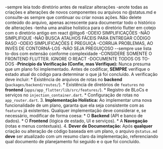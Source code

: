 -sempre leia todo diretório antes de realizar alterações 
-anote todas as criações e alterações de novos componentes ou arquivos no @status.md e consulte-as sempre que continuar ou criar novas ações. Não delete conteúdo do arquivo, apenas acrescente para documentar todo o histórico de alterações
-tenha uma análise holística para o diretório flutter em cotejo com o diretório antigo em react @litgo6
-ODEIO SIMPLIFICAÇÕES
-NÃO SIMPLIFIQUE
-NÃO BUSCA ATALHOS FÁCEIS PARA ENTREGAR CÓDIGO RASO
-ODEIO SIMPLIFICAÇÕES E PREGUIÇA
-CORRIJA PROBLEMAS, AO INVÉS DE CONTORNÁ-LOS
-NÃO SEJA PREGUIÇOSO
--sempre use lista to-dos com extensão conforme complexidade
-CONSIDERE SOMENTE O FRONTEND FLUTTER. IGNORE O REACT
-DOCUMENTE TODOS OS TO-DOS
-**Princípio da Verificação (Confie, mas Verifique):** Nunca presuma que um plano foi implementado. Antes de codificar, **SEMPRE** verifique o estado atual do código para determinar o que já foi concluído. A verificação deve incluir: *   Existência de arquivos de rotas no **backend** (`packages/backend/routes/`). *   Existência de diretórios de `features` no **frontend** (`apps/app_flutter/lib/src/features/`). *   Registro de BLoCs e serviços no `injection_container.dart`. *   Configuração de rotas no `app_router.dart`. 3.  **Implementação Holística:** Ao implementar uma nova funcionalidade de um plano, garanta que ela seja consistente com as `features` já existentes. Qualquer implementação deve considerar e, se necessário, modificar de forma coesa: *   O **Backend** (API e banco de dados). *   O **Frontend** (lógica de estado, UI e serviços). *   A **Navegação** (rotas e menus contextuais). 4.  **Dever de Documentação:** Após **qualquer** criação ou alteração de código baseada em um plano, o arquivo `@status.md` **deve** ser atualizado com um resumo claro da implementação, referenciando qual documento de planejamento foi seguido e o que foi concluído.